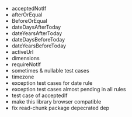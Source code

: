 - acceptedNotIf
- afterOrEqual
- BeforeOrEqual
- dateDaysAfterToday
- dateYearsAfterToday
- dateDaysBeforeToday
- dateYearsBeforeToday
- activeUrl
- dimensions
- requireNotIf
- sometimes & nullable test cases
- timezone
- exception test cases for date rule
- exception test cases almost pending in all rules
- test case of acceptedIf
- make this library browser compatible
- fix read-chunk package depecrated dep